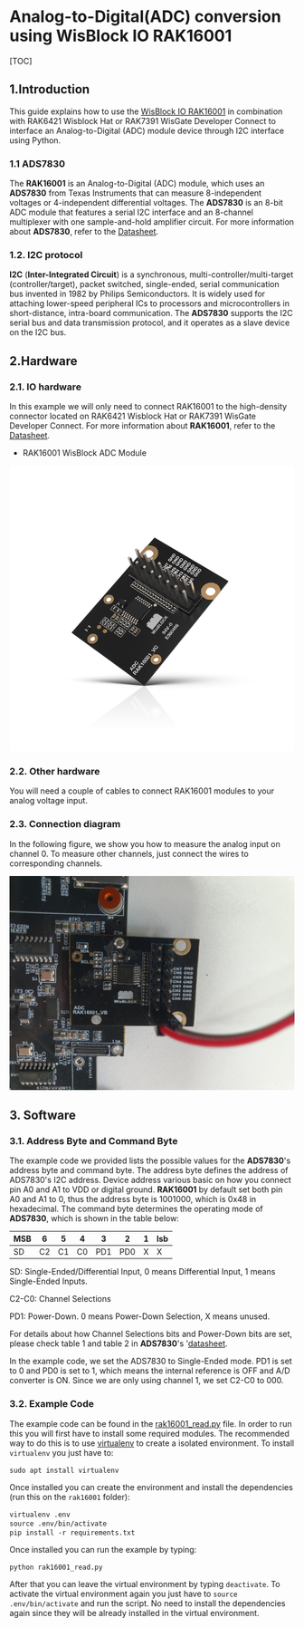 # Analog-to-Digital(ADC) conversion using WisBlock IO RAK16001

[TOC]

## 1.Introduction

This guide explains how to use the [WisBlock IO RAK16001](https://docs.rakwireless.com/Product-Categories/WisBlock/RAK16001/Overview/) in combination with RAK6421 Wisblock Hat or RAK7391 WisGate Developer Connect to interface an Analog-to-Digital (ADC) module device through I2C interface using Python. 

### 1.1 ADS7830

The **RAK16001** is an Analog-to-Digital (ADC) module, which uses an **ADS7830** from Texas Instruments that can measure 8-independent voltages or 4-independent differential voltages. The **ADS7830** is an 8-bit ADC module that features a serial I2C interface and an 8-channel multiplexer with one sample-and-hold amplifier circuit. For more information about **ADS7830**, refer to the [Datasheet](https://www.ti.com/lit/ds/symlink/ads7830.pdf?ts=1645412319899&ref_url=https%253A%252F%252Fwww.google.com%252F).

### 1.2. I2C protocol

**I2C** (**Inter-Integrated Circuit**) is a synchronous, multi-controller/multi-target (controller/target), packet switched, single-ended, serial communication bus invented in 1982 by Philips Semiconductors. It is widely used for attaching lower-speed peripheral ICs to processors and microcontrollers in short-distance, intra-board communication. The **ADS7830** supports the I2C serial bus and data transmission protocol, and it operates as a slave device on the I2C bus.  

## 2.Hardware

### 2.1. IO hardware

In this example we will only need to connect RAK16001 to the high-density connector located on RAK6421 Wisblock Hat or RAK7391 WisGate Developer Connect. For more information about **RAK16001**, refer to the [Datasheet](https://docs.rakwireless.com/Product-Categories/WisBlock/RAK16001/Datasheet/).

- RAK16001 WisBlock ADC Module

![RAK16001](assets/RAK16001.png)

### 2.2. Other hardware

You will need a couple of cables to connect RAK16001 modules to your analog voltage input. 

### 2.3. Connection diagram

In the following figure, we show you how to measure the analog input on channel 0. To measure other channels, just connect the wires to corresponding channels.

<img src="assets/setup.jpg" alt="Connections" style="zoom: 67%;" />

## 3. Software

### 3.1. Address Byte and Command Byte

The example code we provided lists the possible values for the **ADS7830**'s address byte and command byte. The address byte defines the address of ADS7830's I2C address. Device address various basic on how you connect pin A0 and A1 to VDD or digital ground. **RAK16001** by default set both pin A0 and A1 to 0, thus the address byte is 1001000, which is 0x48 in hexadecimal. The command byte determines the operating mode of **ADS7830**, which is shown in the table below:

| MSB  | 6    | 5    | 4    | 3    | 2    | 1    | lsb  |
| ---- | ---- | ---- | ---- | ---- | ---- | ---- | ---- |
| SD   | C2   | C1   | C0   | PD1  | PD0  | X    | X    |

SD: Single-Ended/Differential Input, 0 means Differential Input, 1 means Single-Ended Inputs.

C2-C0: Channel Selections

PD1: Power-Down. 0 means Power-Down Selection, X means unused.

For details about how Channel Selections bits and Power-Down bits are set, please check table 1 and table 2 in **ADS7830**'s '[datasheet](https://www.ti.com/lit/ds/symlink/ads7830.pdf?ts=1645412319899&ref_url=https%253A%252F%252Fwww.google.com%252F). 

In the example code, we set the ADS7830 to Single-Ended mode. PD1 is set to 0 and PD0 is set to 1, which means the internal reference is OFF and A/D converter is ON. Since we are only using channel 1, we set C2-C0 to 000. 

### 3.2. Example Code

The example code can be found in the [rak16001_read.py](rak16001_read.py) file. In order to run this you will first have to install some required modules. The recommended way to do this is to use [virtualenv](https://virtualenv.pypa.io/en/latest/) to create a isolated environment. To install `virtualenv` you just have to:

```
sudo apt install virtualenv
```

Once installed you can create the environment and install the dependencies (run this on the `rak16001` folder):

```
virtualenv .env
source .env/bin/activate
pip install -r requirements.txt
```

Once installed you can run the example by typing:

```
python rak16001_read.py
```

After that you can leave the virtual environment by typing `deactivate`. To activate the virtual environment again you just have to `source .env/bin/activate` and run the script. No need to install the dependencies again since they will be already installed in the virtual environment.
